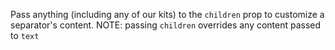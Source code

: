 Pass anything (including any of our kits) to the `children` prop to customize a separator's content. 
NOTE: passing `children` overrides any content passed to `text`